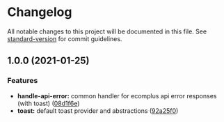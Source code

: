 # Changelog

All notable changes to this project will be documented in this file. See [standard-version](https://github.com/conventional-changelog/standard-version) for commit guidelines.

## 1.0.0 (2021-01-25)


### Features

* **handle-api-error:** common handler for ecomplus api error responses (with toast) ([08d1f6e](https://github.com/ecomplus/admin-helpers/commit/08d1f6eba0562cac2ada15d552a04e61d79c54e0))
* **toast:** default toast provider and abstractions ([92a25f0](https://github.com/ecomplus/admin-helpers/commit/92a25f0248331e17d12685e03099e8ac4d36c818))
